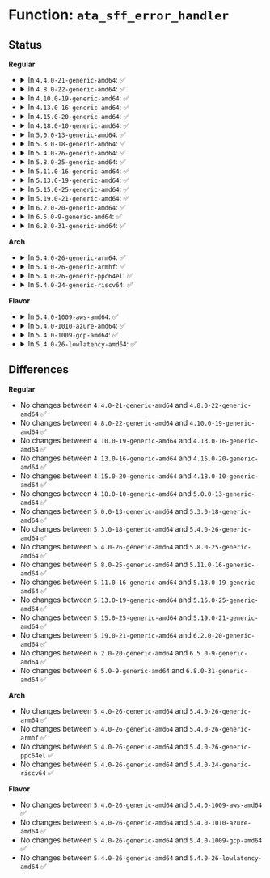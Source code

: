 # Function: <code>ata_sff_error_handler</code>

## Status
<b>Regular</b>
<ul>
<li>
<details>
<summary>In <code>4.4.0-21-generic-amd64</code>: ✅</summary>

```c
void ata_sff_error_handler(struct ata_port * ap)
```

```json
{
  "name": "ata_sff_error_handler",
  "collision_type": "Unique Global",
  "inline_type": "No",
  "funcs": [
    {
      "addr": 18446744071584992528,
      "name": "ata_sff_error_handler",
      "external": true,
      "loc": "drivers/ata/libata-sff.c:2197",
      "file": "drivers/ata/libata-sff.c",
      "inline": "seen, unknown",
      "caller_inline": [],
      "caller_func": [
        "drivers/ata/libata-sff.c:ata_bmdma_error_handler"
      ]
    }
  ],
  "symbols": [
    {
      "addr": 18446744071584992528,
      "name": "ata_sff_error_handler",
      "section": ".text",
      "bind": "STB_GLOBAL",
      "size": 224
    }
  ]
}
```
</details>
</li>
<li>
<details>
<summary>In <code>4.8.0-22-generic-amd64</code>: ✅</summary>

```c
void ata_sff_error_handler(struct ata_port * ap)
```

```json
{
  "name": "ata_sff_error_handler",
  "collision_type": "Unique Global",
  "inline_type": "No",
  "funcs": [
    {
      "addr": 18446744071585360512,
      "name": "ata_sff_error_handler",
      "external": true,
      "loc": "drivers/ata/libata-sff.c:2198",
      "file": "drivers/ata/libata-sff.c",
      "inline": "seen, unknown",
      "caller_inline": [],
      "caller_func": [
        "drivers/ata/libata-sff.c:ata_bmdma_error_handler"
      ]
    }
  ],
  "symbols": [
    {
      "addr": 18446744071585360512,
      "name": "ata_sff_error_handler",
      "section": ".text",
      "bind": "STB_GLOBAL",
      "size": 224
    }
  ]
}
```
</details>
</li>
<li>
<details>
<summary>In <code>4.10.0-19-generic-amd64</code>: ✅</summary>

```c
void ata_sff_error_handler(struct ata_port * ap)
```

```json
{
  "name": "ata_sff_error_handler",
  "collision_type": "Unique Global",
  "inline_type": "No",
  "funcs": [
    {
      "addr": 18446744071585561376,
      "name": "ata_sff_error_handler",
      "external": true,
      "loc": "drivers/ata/libata-sff.c:2198",
      "file": "drivers/ata/libata-sff.c",
      "inline": "seen, unknown",
      "caller_inline": [],
      "caller_func": [
        "drivers/ata/libata-sff.c:ata_bmdma_error_handler"
      ]
    }
  ],
  "symbols": [
    {
      "addr": 18446744071585561376,
      "name": "ata_sff_error_handler",
      "section": ".text",
      "bind": "STB_GLOBAL",
      "size": 224
    }
  ]
}
```
</details>
</li>
<li>
<details>
<summary>In <code>4.13.0-16-generic-amd64</code>: ✅</summary>

```c
void ata_sff_error_handler(struct ata_port * ap)
```

```json
{
  "name": "ata_sff_error_handler",
  "collision_type": "Unique Global",
  "inline_type": "No",
  "funcs": [
    {
      "addr": 18446744071585645088,
      "name": "ata_sff_error_handler",
      "external": true,
      "loc": "drivers/ata/libata-sff.c:2170",
      "file": "drivers/ata/libata-sff.c",
      "inline": "seen, unknown",
      "caller_inline": [],
      "caller_func": [
        "drivers/ata/libata-sff.c:ata_bmdma_error_handler"
      ]
    }
  ],
  "symbols": [
    {
      "addr": 18446744071585645088,
      "name": "ata_sff_error_handler",
      "section": ".text",
      "bind": "STB_GLOBAL",
      "size": 224
    }
  ]
}
```
</details>
</li>
<li>
<details>
<summary>In <code>4.15.0-20-generic-amd64</code>: ✅</summary>

```c
void ata_sff_error_handler(struct ata_port * ap)
```

```json
{
  "name": "ata_sff_error_handler",
  "collision_type": "Unique Global",
  "inline_type": "No",
  "funcs": [
    {
      "addr": 18446744071586076912,
      "name": "ata_sff_error_handler",
      "external": true,
      "loc": "drivers/ata/libata-sff.c:2170",
      "file": "drivers/ata/libata-sff.c",
      "inline": "seen, unknown",
      "caller_inline": [],
      "caller_func": [
        "drivers/ata/libata-sff.c:ata_bmdma_error_handler"
      ]
    }
  ],
  "symbols": [
    {
      "addr": 18446744071586076912,
      "name": "ata_sff_error_handler",
      "section": ".text",
      "bind": "STB_GLOBAL",
      "size": 227
    }
  ]
}
```
</details>
</li>
<li>
<details>
<summary>In <code>4.18.0-10-generic-amd64</code>: ✅</summary>

```c
void ata_sff_error_handler(struct ata_port * ap)
```

```json
{
  "name": "ata_sff_error_handler",
  "collision_type": "Unique Global",
  "inline_type": "No",
  "funcs": [
    {
      "addr": 18446744071586324928,
      "name": "ata_sff_error_handler",
      "external": true,
      "loc": "drivers/ata/libata-sff.c:2170",
      "file": "drivers/ata/libata-sff.c",
      "inline": "seen, unknown",
      "caller_inline": [],
      "caller_func": [
        "drivers/ata/libata-sff.c:ata_bmdma_error_handler"
      ]
    }
  ],
  "symbols": [
    {
      "addr": 18446744071586324928,
      "name": "ata_sff_error_handler",
      "section": ".text",
      "bind": "STB_GLOBAL",
      "size": 228
    }
  ]
}
```
</details>
</li>
<li>
<details>
<summary>In <code>5.0.0-13-generic-amd64</code>: ✅</summary>

```c
void ata_sff_error_handler(struct ata_port * ap)
```

```json
{
  "name": "ata_sff_error_handler",
  "collision_type": "Unique Global",
  "inline_type": "No",
  "funcs": [
    {
      "addr": 18446744071586466416,
      "name": "ata_sff_error_handler",
      "external": true,
      "loc": "drivers/ata/libata-sff.c:2140",
      "file": "drivers/ata/libata-sff.c",
      "inline": "seen, unknown",
      "caller_inline": [],
      "caller_func": [
        "drivers/ata/libata-sff.c:ata_bmdma_error_handler"
      ]
    }
  ],
  "symbols": [
    {
      "addr": 18446744071586466416,
      "name": "ata_sff_error_handler",
      "section": ".text",
      "bind": "STB_GLOBAL",
      "size": 228
    }
  ]
}
```
</details>
</li>
<li>
<details>
<summary>In <code>5.3.0-18-generic-amd64</code>: ✅</summary>

```c
void ata_sff_error_handler(struct ata_port * ap)
```

```json
{
  "name": "ata_sff_error_handler",
  "collision_type": "Unique Global",
  "inline_type": "No",
  "funcs": [
    {
      "addr": 18446744071586711616,
      "name": "ata_sff_error_handler",
      "external": true,
      "loc": "drivers/ata/libata-sff.c:2130",
      "file": "drivers/ata/libata-sff.c",
      "inline": "seen, unknown",
      "caller_inline": [],
      "caller_func": [
        "drivers/ata/libata-sff.c:ata_bmdma_error_handler"
      ]
    }
  ],
  "symbols": [
    {
      "addr": 18446744071586711616,
      "name": "ata_sff_error_handler",
      "section": ".text",
      "bind": "STB_GLOBAL",
      "size": 233
    }
  ]
}
```
</details>
</li>
<li>
<details>
<summary>In <code>5.4.0-26-generic-amd64</code>: ✅</summary>

```c
void ata_sff_error_handler(struct ata_port * ap)
```

```json
{
  "name": "ata_sff_error_handler",
  "collision_type": "Unique Global",
  "inline_type": "No",
  "funcs": [
    {
      "addr": 18446744071586858224,
      "name": "ata_sff_error_handler",
      "external": true,
      "loc": "drivers/ata/libata-sff.c:2130",
      "file": "drivers/ata/libata-sff.c",
      "inline": "seen, unknown",
      "caller_inline": [],
      "caller_func": [
        "drivers/ata/libata-sff.c:ata_bmdma_error_handler"
      ]
    }
  ],
  "symbols": [
    {
      "addr": 18446744071586858224,
      "name": "ata_sff_error_handler",
      "section": ".text",
      "bind": "STB_GLOBAL",
      "size": 233
    }
  ]
}
```
</details>
</li>
<li>
<details>
<summary>In <code>5.8.0-25-generic-amd64</code>: ✅</summary>

```c
void ata_sff_error_handler(struct ata_port * ap)
```

```json
{
  "name": "ata_sff_error_handler",
  "collision_type": "Unique Global",
  "inline_type": "No",
  "funcs": [
    {
      "addr": 18446744071587666384,
      "name": "ata_sff_error_handler",
      "external": true,
      "loc": "drivers/ata/libata-sff.c:2126",
      "file": "drivers/ata/libata-sff.c",
      "inline": "seen, unknown",
      "caller_inline": [],
      "caller_func": [
        "drivers/ata/libata-sff.c:ata_bmdma_error_handler"
      ]
    }
  ],
  "symbols": [
    {
      "addr": 18446744071587666384,
      "name": "ata_sff_error_handler",
      "section": ".text",
      "bind": "STB_GLOBAL",
      "size": 233
    }
  ]
}
```
</details>
</li>
<li>
<details>
<summary>In <code>5.11.0-16-generic-amd64</code>: ✅</summary>

```c
void ata_sff_error_handler(struct ata_port * ap)
```

```json
{
  "name": "ata_sff_error_handler",
  "collision_type": "Unique Global",
  "inline_type": "No",
  "funcs": [
    {
      "addr": 18446744071587727312,
      "name": "ata_sff_error_handler",
      "external": true,
      "loc": "drivers/ata/libata-sff.c:2126",
      "file": "drivers/ata/libata-sff.c",
      "inline": "seen, unknown",
      "caller_inline": [],
      "caller_func": [
        "drivers/ata/libata-sff.c:ata_bmdma_error_handler"
      ]
    }
  ],
  "symbols": [
    {
      "addr": 18446744071587727312,
      "name": "ata_sff_error_handler",
      "section": ".text",
      "bind": "STB_GLOBAL",
      "size": 233
    }
  ]
}
```
</details>
</li>
<li>
<details>
<summary>In <code>5.13.0-19-generic-amd64</code>: ✅</summary>

```c
void ata_sff_error_handler(struct ata_port * ap)
```

```json
{
  "name": "ata_sff_error_handler",
  "collision_type": "Unique Global",
  "inline_type": "No",
  "funcs": [
    {
      "addr": 18446744071587606080,
      "name": "ata_sff_error_handler",
      "external": true,
      "loc": "drivers/ata/libata-sff.c:2145",
      "file": "drivers/ata/libata-sff.c",
      "inline": "seen, unknown",
      "caller_inline": [],
      "caller_func": [
        "drivers/ata/libata-sff.c:ata_bmdma_error_handler"
      ]
    }
  ],
  "symbols": [
    {
      "addr": 18446744071587606080,
      "name": "ata_sff_error_handler",
      "section": ".text",
      "bind": "STB_GLOBAL",
      "size": 233
    }
  ]
}
```
</details>
</li>
<li>
<details>
<summary>In <code>5.15.0-25-generic-amd64</code>: ✅</summary>

```c
void ata_sff_error_handler(struct ata_port * ap)
```

```json
{
  "name": "ata_sff_error_handler",
  "collision_type": "Unique Global",
  "inline_type": "No",
  "funcs": [
    {
      "addr": 18446744071588190512,
      "name": "ata_sff_error_handler",
      "external": true,
      "loc": "drivers/ata/libata-sff.c:2145",
      "file": "drivers/ata/libata-sff.c",
      "inline": "seen, unknown",
      "caller_inline": [],
      "caller_func": [
        "drivers/ata/libata-sff.c:ata_bmdma_error_handler"
      ]
    }
  ],
  "symbols": [
    {
      "addr": 18446744071588190512,
      "name": "ata_sff_error_handler",
      "section": ".text",
      "bind": "STB_GLOBAL",
      "size": 254
    }
  ]
}
```
</details>
</li>
<li>
<details>
<summary>In <code>5.19.0-21-generic-amd64</code>: ✅</summary>

```c
void ata_sff_error_handler(struct ata_port * ap)
```

```json
{
  "name": "ata_sff_error_handler",
  "collision_type": "Unique Global",
  "inline_type": "No",
  "funcs": [
    {
      "addr": 18446744071589573280,
      "name": "ata_sff_error_handler",
      "external": true,
      "loc": "drivers/ata/libata-sff.c:2124",
      "file": "drivers/ata/libata-sff.c",
      "inline": "seen, unknown",
      "caller_inline": [],
      "caller_func": [
        "drivers/ata/libata-sff.c:ata_bmdma_error_handler"
      ]
    }
  ],
  "symbols": [
    {
      "addr": 18446744071589573280,
      "name": "ata_sff_error_handler",
      "section": ".text",
      "bind": "STB_GLOBAL",
      "size": 267
    }
  ]
}
```
</details>
</li>
<li>
<details>
<summary>In <code>6.2.0-20-generic-amd64</code>: ✅</summary>

```c
void ata_sff_error_handler(struct ata_port * ap)
```

```json
{
  "name": "ata_sff_error_handler",
  "collision_type": "Unique Global",
  "inline_type": "No",
  "funcs": [
    {
      "addr": 18446744071591167744,
      "name": "ata_sff_error_handler",
      "external": true,
      "loc": "drivers/ata/libata-sff.c:2068",
      "file": "drivers/ata/libata-sff.c",
      "inline": "seen, unknown",
      "caller_inline": [],
      "caller_func": [
        "drivers/ata/libata-sff.c:ata_bmdma_error_handler"
      ]
    }
  ],
  "symbols": [
    {
      "addr": 18446744071591167744,
      "name": "ata_sff_error_handler",
      "section": ".text",
      "bind": "STB_GLOBAL",
      "size": 267
    }
  ]
}
```
</details>
</li>
<li>
<details>
<summary>In <code>6.5.0-9-generic-amd64</code>: ✅</summary>

```c
void ata_sff_error_handler(struct ata_port * ap)
```

```json
{
  "name": "ata_sff_error_handler",
  "collision_type": "Unique Global",
  "inline_type": "No",
  "funcs": [
    {
      "addr": 18446744071591526880,
      "name": "ata_sff_error_handler",
      "external": true,
      "loc": "drivers/ata/libata-sff.c:2064",
      "file": "drivers/ata/libata-sff.c",
      "inline": "seen, unknown",
      "caller_inline": [],
      "caller_func": [
        "drivers/ata/libata-sff.c:ata_bmdma_error_handler"
      ]
    }
  ],
  "symbols": [
    {
      "addr": 18446744071591526880,
      "name": "ata_sff_error_handler",
      "section": ".text",
      "bind": "STB_GLOBAL",
      "size": 270
    }
  ]
}
```
</details>
</li>
<li>
<details>
<summary>In <code>6.8.0-31-generic-amd64</code>: ✅</summary>

```c
void ata_sff_error_handler(struct ata_port * ap)
```

```json
{
  "name": "ata_sff_error_handler",
  "collision_type": "Unique Global",
  "inline_type": "No",
  "funcs": [
    {
      "addr": 18446744071591874992,
      "name": "ata_sff_error_handler",
      "external": true,
      "loc": "drivers/ata/libata-sff.c:2054",
      "file": "drivers/ata/libata-sff.c",
      "inline": "seen, unknown",
      "caller_inline": [],
      "caller_func": [
        "drivers/ata/libata-sff.c:ata_bmdma_error_handler"
      ]
    }
  ],
  "symbols": [
    {
      "addr": 18446744071591874992,
      "name": "ata_sff_error_handler",
      "section": ".text",
      "bind": "STB_GLOBAL",
      "size": 270
    }
  ]
}
```
</details>
</li>
</ul>
<b>Arch</b>
<ul>
<li>
<details>
<summary>In <code>5.4.0-26-generic-arm64</code>: ✅</summary>

```c
void ata_sff_error_handler(struct ata_port * ap)
```

```json
{
  "name": "ata_sff_error_handler",
  "collision_type": "Unique Global",
  "inline_type": "No",
  "funcs": [
    {
      "addr": 18446603336499794272,
      "name": "ata_sff_error_handler",
      "external": true,
      "loc": "drivers/ata/libata-sff.c:2130",
      "file": "drivers/ata/libata-sff.c",
      "inline": "seen, unknown",
      "caller_inline": [],
      "caller_func": [
        "drivers/ata/libata-sff.c:ata_bmdma_error_handler",
        "drivers/ata/libata-sff.c:ata_bmdma_error_handler"
      ]
    }
  ],
  "symbols": [
    {
      "addr": 18446603336499794272,
      "name": "ata_sff_error_handler",
      "section": ".text",
      "bind": "STB_GLOBAL",
      "size": 328
    }
  ]
}
```
</details>
</li>
<li>
<details>
<summary>In <code>5.4.0-26-generic-armhf</code>: ✅</summary>

```c
void ata_sff_error_handler(struct ata_port * ap)
```

```json
{
  "name": "ata_sff_error_handler",
  "collision_type": "Unique Global",
  "inline_type": "No",
  "funcs": [
    {
      "addr": 3232233132,
      "name": "ata_sff_error_handler",
      "external": true,
      "loc": "drivers/ata/libata-sff.c:2130",
      "file": "drivers/ata/libata-sff.c",
      "inline": "seen, unknown",
      "caller_inline": [],
      "caller_func": [
        "drivers/ata/libata-sff.c:ata_bmdma_error_handler"
      ]
    }
  ],
  "symbols": [
    {
      "addr": 3232233132,
      "name": "ata_sff_error_handler",
      "section": ".text",
      "bind": "STB_GLOBAL",
      "size": 224
    }
  ]
}
```
</details>
</li>
<li>
<details>
<summary>In <code>5.4.0-26-generic-ppc64el</code>: ✅</summary>

```c
void ata_sff_error_handler(struct ata_port * ap)
```

```json
{
  "name": "ata_sff_error_handler",
  "collision_type": "Unique Global",
  "inline_type": "No",
  "funcs": [
    {
      "addr": 13835058055293141728,
      "name": "ata_sff_error_handler",
      "external": true,
      "loc": "drivers/ata/libata-sff.c:2130",
      "file": "drivers/ata/libata-sff.c",
      "inline": "seen, unknown",
      "caller_inline": [],
      "caller_func": [
        "drivers/ata/libata-sff.c:ata_bmdma_error_handler",
        "drivers/ata/libata-sff.c:ata_bmdma_error_handler"
      ]
    }
  ],
  "symbols": [
    {
      "addr": 13835058055293141728,
      "name": "ata_sff_error_handler",
      "section": ".text",
      "bind": "STB_GLOBAL",
      "size": 376
    }
  ]
}
```
</details>
</li>
<li>
<details>
<summary>In <code>5.4.0-24-generic-riscv64</code>: ✅</summary>

```c
void ata_sff_error_handler(struct ata_port * ap)
```

```json
{
  "name": "ata_sff_error_handler",
  "collision_type": "Unique Global",
  "inline_type": "No",
  "funcs": [
    {
      "addr": 18446743936276943156,
      "name": "ata_sff_error_handler",
      "external": true,
      "loc": "drivers/ata/libata-sff.c:2130",
      "file": "drivers/ata/libata-sff.c",
      "inline": "seen, unknown",
      "caller_inline": [],
      "caller_func": [
        "drivers/ata/libata-sff.c:ata_bmdma_error_handler"
      ]
    }
  ],
  "symbols": [
    {
      "addr": 18446743936276943156,
      "name": "ata_sff_error_handler",
      "section": ".text",
      "bind": "STB_GLOBAL",
      "size": 224
    }
  ]
}
```
</details>
</li>
</ul>
<b>Flavor</b>
<ul>
<li>
<details>
<summary>In <code>5.4.0-1009-aws-amd64</code>: ✅</summary>

```c
void ata_sff_error_handler(struct ata_port * ap)
```

```json
{
  "name": "ata_sff_error_handler",
  "collision_type": "Unique Global",
  "inline_type": "No",
  "funcs": [
    {
      "addr": 18446744071586616752,
      "name": "ata_sff_error_handler",
      "external": true,
      "loc": "drivers/ata/libata-sff.c:2130",
      "file": "drivers/ata/libata-sff.c",
      "inline": "seen, unknown",
      "caller_inline": [],
      "caller_func": [
        "drivers/ata/libata-sff.c:ata_bmdma_error_handler"
      ]
    }
  ],
  "symbols": [
    {
      "addr": 18446744071586616752,
      "name": "ata_sff_error_handler",
      "section": ".text",
      "bind": "STB_GLOBAL",
      "size": 233
    }
  ]
}
```
</details>
</li>
<li>
<details>
<summary>In <code>5.4.0-1010-azure-amd64</code>: ✅</summary>

```c
void ata_sff_error_handler(struct ata_port * ap)
```

```json
{
  "name": "ata_sff_error_handler",
  "collision_type": "Unique Global",
  "inline_type": "No",
  "funcs": [
    {
      "addr": 18446744071586485264,
      "name": "ata_sff_error_handler",
      "external": true,
      "loc": "drivers/ata/libata-sff.c:2130",
      "file": "drivers/ata/libata-sff.c",
      "inline": "seen, unknown",
      "caller_inline": [],
      "caller_func": [
        "drivers/ata/libata-sff.c:ata_bmdma_error_handler"
      ]
    }
  ],
  "symbols": [
    {
      "addr": 18446744071586485264,
      "name": "ata_sff_error_handler",
      "section": ".text",
      "bind": "STB_GLOBAL",
      "size": 233
    }
  ]
}
```
</details>
</li>
<li>
<details>
<summary>In <code>5.4.0-1009-gcp-amd64</code>: ✅</summary>

```c
void ata_sff_error_handler(struct ata_port * ap)
```

```json
{
  "name": "ata_sff_error_handler",
  "collision_type": "Unique Global",
  "inline_type": "No",
  "funcs": [
    {
      "addr": 18446744071586812784,
      "name": "ata_sff_error_handler",
      "external": true,
      "loc": "drivers/ata/libata-sff.c:2130",
      "file": "drivers/ata/libata-sff.c",
      "inline": "seen, unknown",
      "caller_inline": [],
      "caller_func": [
        "drivers/ata/libata-sff.c:ata_bmdma_error_handler"
      ]
    }
  ],
  "symbols": [
    {
      "addr": 18446744071586812784,
      "name": "ata_sff_error_handler",
      "section": ".text",
      "bind": "STB_GLOBAL",
      "size": 233
    }
  ]
}
```
</details>
</li>
<li>
<details>
<summary>In <code>5.4.0-26-lowlatency-amd64</code>: ✅</summary>

```c
void ata_sff_error_handler(struct ata_port * ap)
```

```json
{
  "name": "ata_sff_error_handler",
  "collision_type": "Unique Global",
  "inline_type": "No",
  "funcs": [
    {
      "addr": 18446744071586918896,
      "name": "ata_sff_error_handler",
      "external": true,
      "loc": "drivers/ata/libata-sff.c:2130",
      "file": "drivers/ata/libata-sff.c",
      "inline": "seen, unknown",
      "caller_inline": [],
      "caller_func": [
        "drivers/ata/libata-sff.c:ata_bmdma_error_handler"
      ]
    }
  ],
  "symbols": [
    {
      "addr": 18446744071586918896,
      "name": "ata_sff_error_handler",
      "section": ".text",
      "bind": "STB_GLOBAL",
      "size": 233
    }
  ]
}
```
</details>
</li>
</ul>

## Differences
<b>Regular</b>
<ul>
<li>
No changes between <code>4.4.0-21-generic-amd64</code> and <code>4.8.0-22-generic-amd64</code> ✅
</li>
<li>
No changes between <code>4.8.0-22-generic-amd64</code> and <code>4.10.0-19-generic-amd64</code> ✅
</li>
<li>
No changes between <code>4.10.0-19-generic-amd64</code> and <code>4.13.0-16-generic-amd64</code> ✅
</li>
<li>
No changes between <code>4.13.0-16-generic-amd64</code> and <code>4.15.0-20-generic-amd64</code> ✅
</li>
<li>
No changes between <code>4.15.0-20-generic-amd64</code> and <code>4.18.0-10-generic-amd64</code> ✅
</li>
<li>
No changes between <code>4.18.0-10-generic-amd64</code> and <code>5.0.0-13-generic-amd64</code> ✅
</li>
<li>
No changes between <code>5.0.0-13-generic-amd64</code> and <code>5.3.0-18-generic-amd64</code> ✅
</li>
<li>
No changes between <code>5.3.0-18-generic-amd64</code> and <code>5.4.0-26-generic-amd64</code> ✅
</li>
<li>
No changes between <code>5.4.0-26-generic-amd64</code> and <code>5.8.0-25-generic-amd64</code> ✅
</li>
<li>
No changes between <code>5.8.0-25-generic-amd64</code> and <code>5.11.0-16-generic-amd64</code> ✅
</li>
<li>
No changes between <code>5.11.0-16-generic-amd64</code> and <code>5.13.0-19-generic-amd64</code> ✅
</li>
<li>
No changes between <code>5.13.0-19-generic-amd64</code> and <code>5.15.0-25-generic-amd64</code> ✅
</li>
<li>
No changes between <code>5.15.0-25-generic-amd64</code> and <code>5.19.0-21-generic-amd64</code> ✅
</li>
<li>
No changes between <code>5.19.0-21-generic-amd64</code> and <code>6.2.0-20-generic-amd64</code> ✅
</li>
<li>
No changes between <code>6.2.0-20-generic-amd64</code> and <code>6.5.0-9-generic-amd64</code> ✅
</li>
<li>
No changes between <code>6.5.0-9-generic-amd64</code> and <code>6.8.0-31-generic-amd64</code> ✅
</li>
</ul>
<b>Arch</b>
<ul>
<li>
No changes between <code>5.4.0-26-generic-amd64</code> and <code>5.4.0-26-generic-arm64</code> ✅
</li>
<li>
No changes between <code>5.4.0-26-generic-amd64</code> and <code>5.4.0-26-generic-armhf</code> ✅
</li>
<li>
No changes between <code>5.4.0-26-generic-amd64</code> and <code>5.4.0-26-generic-ppc64el</code> ✅
</li>
<li>
No changes between <code>5.4.0-26-generic-amd64</code> and <code>5.4.0-24-generic-riscv64</code> ✅
</li>
</ul>
<b>Flavor</b>
<ul>
<li>
No changes between <code>5.4.0-26-generic-amd64</code> and <code>5.4.0-1009-aws-amd64</code> ✅
</li>
<li>
No changes between <code>5.4.0-26-generic-amd64</code> and <code>5.4.0-1010-azure-amd64</code> ✅
</li>
<li>
No changes between <code>5.4.0-26-generic-amd64</code> and <code>5.4.0-1009-gcp-amd64</code> ✅
</li>
<li>
No changes between <code>5.4.0-26-generic-amd64</code> and <code>5.4.0-26-lowlatency-amd64</code> ✅
</li>
</ul>

